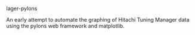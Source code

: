 lager-pylons

An early attempt to automate the graphing of Hitachi Tuning Manager data using the pylons web framework and matplotlib.
